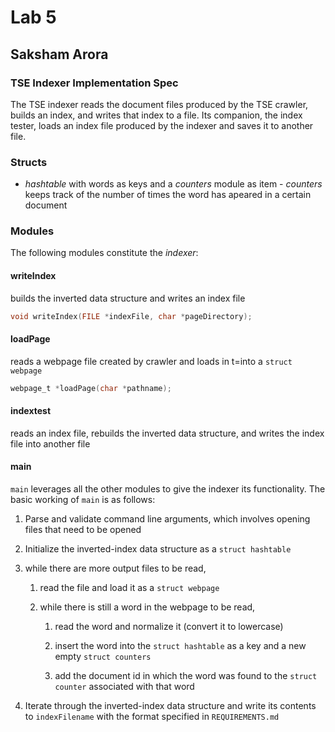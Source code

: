 # Lab 5
## Saksham Arora
### TSE Indexer Implementation Spec

The TSE indexer reads the document files produced by the TSE crawler, builds an index, and writes that index to a file. Its companion, the index tester, loads an index file produced by the indexer and saves it to another file.

### Structs

* *hashtable* with words as keys and a *counters* module as item - *counters* keeps track of the number of times the word has apeared in a certain document

### Modules

The following modules constitute the *indexer*:

#### writeIndex

builds the inverted data structure and writes an index file

```c
void writeIndex(FILE *indexFile, char *pageDirectory);
```

#### loadPage

reads a webpage file created by crawler and loads in t=into a `struct webpage`

```c
webpage_t *loadPage(char *pathname);
```

#### indextest

reads an index file, rebuilds the inverted data structure, and writes the index file into another file

#### main

`main` leverages all the other modules to give the indexer its functionality.
The basic working of `main` is as follows:

1. Parse and validate command line arguments,  which involves opening files that need to be opened

2. Initialize the inverted-index data structure as a `struct hashtable`

3. while there are more output files to be read,

    1. read the file and load it as a `struct webpage`

    2. while there is still a word in the webpage to be read,
        1. read the word and normalize it (convert it to lowercase)

        2. insert the word into the `struct hashtable` as a key and a new empty `struct counters`

        3. add the document id in which the word was found to the `struct counter` associated with that word

4. Iterate through the inverted-index data structure and write its contents to `indexFilename` with the format specified in `REQUIREMENTS.md`